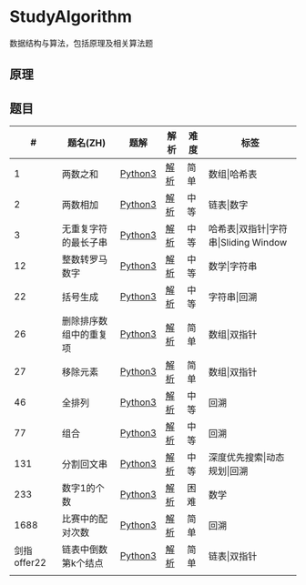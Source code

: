 # StudyAlgorithm
数据结构与算法，包括原理及相关算法题



## 原理



## 题目



| #           | 题名(ZH)               | 题解                                               | 解析                                               | 难度 | 标签                                   |
| ----------- | ---------------------- | -------------------------------------------------- | -------------------------------------------------- | ---- | -------------------------------------- |
| 1           | 两数之和               | [Python3](code/1.两数之和.py)                      | [解析](explain/1.两数之和.md)                      | 简单 | 数组\|哈希表                           |
| 2           | 两数相加               | [Python3](code/2.两数相加.py)                      | [解析](explain/2.两数相加.md)                      | 中等 | 链表\|数字                             |
| 3           | 无重复字符的最长子串   | [Python3](code/3.无重复字符的最长子串.py)          | [解析](explain/3.无重复字符的最长子串.md)          | 中等 | 哈希表\|双指针\|字符串\|Sliding Window |
| 12          | 整数转罗马数字         | [Python3](code/12.整数转罗马数字.py)               | [解析](explain/12.整数转罗马数字.md)               | 中等 | 数学\|字符串                           |
| 22          | 括号生成               | [Python3](code/22.括号生成.py)                     | [解析](explain/22.括号生成.md)                     | 中等 | 字符串\|回溯                           |
| 26          | 删除排序数组中的重复项 | [Python3](code/26.删除排序数组中的重复项.py)       | [解析](explain/26.删除排序数组中的重复项.md)       | 简单 | 数组\|双指针                           |
| 27          | 移除元素               | [Python3](code/27.移除元素.py)                     | [解析](explain/27.移除元素.md)                     | 简单 | 数组\|双指针                           |
| 46          | 全排列                 | [Python3](code/46.全排列.py)                       | [解析](explain/46.全排列.md)                       | 中等 | 回溯                                   |
| 77          | 组合                   | [Python3](code/77.组合.py)                         | [解析](explain/77.组合.md)                         | 中等 | 回溯                                   |
| 131         | 分割回文串             | [Python3](code/131.分割回文串.py)                  | [解析](explain/131.分割回文串.md)                  | 中等 | 深度优先搜索\|动态规划\|回溯           |
| 233         | 数字1的个数            | [Python3](code/233.数字1的个数.py)                 | [解析](explain/233.数字1的个数.md)                 | 困难 | 数学                                   |
| 1688        | 比赛中的配对次数       | [Python3](code/1688.比赛中的配对次数.py)           | [解析](explain/1688.比赛中的配对次数.md)           | 简单 | 回溯                                   |
| 剑指offer22 | 链表中倒数第k个结点    | [Python3](code/剑指offer22.链表中倒数第k个结点.py) | [解析](explain/剑指offer22.链表中倒数第k个结点.md) | 简单 | 链表\|双指针                           |
|             |                        |                                                    |                                                    |      |                                        |

